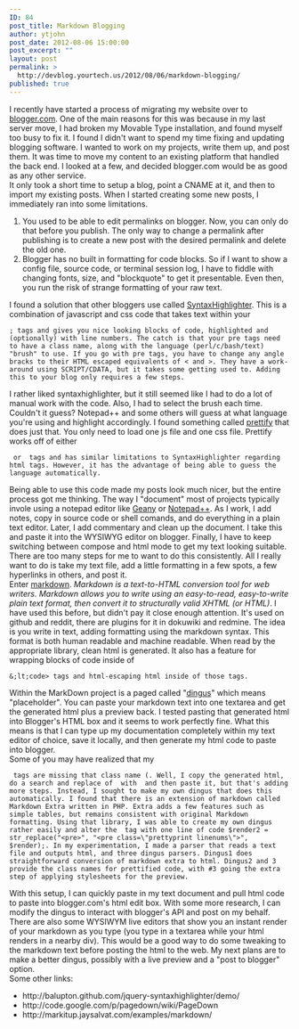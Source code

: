 ```yaml
---
ID: 84
post_title: Markdown Blogging
author: ytjohn
post_date: 2012-08-06 15:00:00
post_excerpt: ""
layout: post
permalink: >
  http://devblog.yourtech.us/2012/08/06/markdown-blogging/
published: true
---
```

I recently have started a process of migrating my website over to
<a href="http://www.blogger.com/">blogger.com</a>. One of the main reasons for this was because in my last
server move, I had broken my Movable Type installation, and found myself
too busy to fix it. I found I didn't want to spend my time fixing and
updating blogging software. I wanted to work on my projects, write them
up, and post them. It was time to move my content to an existing
platform that handled the back end. I looked at a few, and decided
blogger.com would be as good as any other service.<br />
It only took a short time to setup a blog, point a CNAME at it, and then
to import my existing posts. When I started creating some new posts, I
immediately ran into some limitations.  </br>

<ol>
<li>You used to be able to edit permalinks on blogger. Now, you can only
    do that before you publish. The only way to change a permalink after
    publishing is to create a new post with the desired permalink and
    delete the old one.</li>
<li>Blogger has no built in formatting for code blocks. So if I want to
    show a config file, source code, or terminal session log, I have to
    fiddle with changing fonts, size, and "blockquote" to get it
    presentable. Even then, you run the risk of strange formatting of
    your raw text.</li>
</ol>

I found a solution that other bloggers use called <a href="http://alexgorbatchev.com/SyntaxHighlighter/">SyntaxHighlighter</a>.
This is a combination of javascript and css code that takes text within
your

<pre><code>; tags and gives you nice looking blocks of code, highlighted and (optionally) with line numbers. The catch is that your pre tags need to have a class name, along with the language (perl/c/bash/text) "brush" to use. If you go with pre tags, you have to change any angle bracks to their HTML escaped equivalents of &lt; and &gt;. They have a work-around using SCRIPT/CDATA, but it takes some getting used to. Adding this to your blog only requires a few steps.
</code></pre>

I rather liked syntaxhighlighter, but it still seemed like I had to do a
lot of manual work with the code. Also, I had to select the brush each
time. Couldn't it guess? Notepad++ and some others will guess at what
language you're using and highlight accordingly. I found something
called <a href="http://www.geany.org/" title="Geany">prettify</a> that does just that. You only need to load one js
file and one css file. Prettify works off of either

<pre><code> or  tags and has similar limitations to SyntaxHighlighter regarding html tags. However, it has the advantage of being able to guess the language automatically.
</code></pre>

Being able to use this code made my posts look much nicer, but the
entire process got me thinking. The way I "document" most of projects
typically invole using a notepad editor like <a href="http://www.geany.org/" title="Geany">Geany</a> or
<a href="http://notepad-plus-plus.org/" title="Notepad++">Notepad++</a>. As I work, I add notes, copy in source code or shell
comands, and do everything in a plain text editor. Later, I add
commentary and clean up the document. I take this and paste it into the
WYSIWYG editor on blogger. Finally, I have to keep switching between
compose and html mode to get my text looking suitable. There are too
many steps for me to want to do this consistently. All I really want to
do is take my text file, add a little formatting in a few spots, a few
hyperlinks in others, and post it.<br />
Enter <a href="http://daringfireball.net/projects/markdown/" title="Markdown intro">markdown</a>. <em>Markdown is a text-to-HTML conversion tool for web
writers. Markdown allows you to write using an easy-to-read,
easy-to-write plain text format, then convert it to structurally valid
XHTML (or HTML)</em>. I have used this before, but didn't pay it close
enough attention. It's used on github and reddit, there are plugins for
it in dokuwiki and redmine. The idea is you write in text, adding
formatting using the markdown syntax. This format is both human readable
and machine readable. When read by the appropriate library, clean html
is generated. It also has a feature for wrapping blocks of code inside
of   </br>

<pre><code>&amp;;lt;code&gt; tags and html-escaping html inside of those tags.
</code></pre>

Within the MarkDown project is a paged called "<a href="http://daringfireball.net/projects/markdown/dingus">dingus</a>" which means
"placeholder". You can paste your markdown text into one textarea and
get the generated html plus a preview back. I tested pasting that
generated html into Blogger's HTML box and it seems to work perfectly
fine. What this means is that I can type up my documentation completely
within my text editor of choice, save it locally, and then generate my
html code to paste into blogger.<br />
Some of you may have realized that my   </br>

<pre><code> tags are missing that class name (. Well, I copy the generated html, do a search and replace of  with  and then paste it, but that's adding more steps. Instead, I sought to make my own dingus that does this automatically. I found that there is an extension of markdown called Markdown Extra written in PHP. Extra adds a few features such as simple tables, but remains consistent with original Markdown formatting. Using that library, I was able to create my own dingus rather easily and alter the  tag with one line of code $render2 = str_replace("&lt;pre&gt;", "&lt;pre class=\"prettyprint linenums\"&gt;", $render);. In my experimentation, I made a parser that reads a text file and outputs html, and three dingus parsers. Dingus1 does straightforward conversion of markdown extra to html. Dingus2 and 3 provide the class names for prettified code, with #3 going the extra step of applying stylesheets for the preview.
</code></pre>

With this setup, I can quickly paste in my text document and pull html
code to paste into blogger.com's html edit box. With some more research,
I can modify the dingus to interact with blogger's API and post on my
behalf. There are also some WYSIWYM live editors that show you an
instant render of your markdown as you type (you type in a textarea
while your html renders in a nearby div). This would be a good way to do
some tweaking to the markdown text before posting the html to the web.
My next plans are to make a better dingus, possibly with a live preview
and a "post to blogger" option.<br />
Some other links:  </br>

<ul>
<li>http://balupton.github.com/jquery-syntaxhighlighter/demo/</li>
<li>http://code.google.com/p/pagedown/wiki/PageDown</li>
<li>http://markitup.jaysalvat.com/examples/markdown/</li>
</ul>